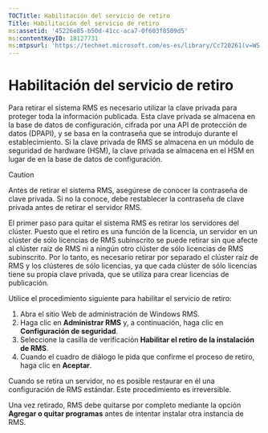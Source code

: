 ```yaml
---
TOCTitle: Habilitación del servicio de retiro
Title: Habilitación del servicio de retiro
ms:assetid: '45226e85-b50d-41cc-aca7-0f603f8509d5'
ms:contentKeyID: 18127731
ms:mtpsurl: 'https://technet.microsoft.com/es-es/library/Cc720261(v=WS.10)'
---
```


Habilitación del servicio de retiro
===================================

Para retirar el sistema RMS es necesario utilizar la clave privada para proteger toda la información publicada. Esta clave privada se almacena en la base de datos de configuración, cifrada por una API de protección de datos (DPAPI), y se basa en la contraseña que se introdujo durante el establecimiento. Si la clave privada de RMS se almacena en un módulo de seguridad de hardware (HSM), la clave privada se almacena en el HSM en lugar de en la base de datos de configuración.

> [!CAUTION]
> Antes de retirar el sistema RMS, asegúrese de conocer la contraseña de clave privada. Si no la conoce, debe restablecer la contraseña de clave privada antes de retirar el servidor RMS. 

El primer paso para quitar el sistema RMS es retirar los servidores del clúster. Puesto que el retiro es una función de la licencia, un servidor en un clúster de sólo licencias de RMS subinscrito se puede retirar sin que afecte al clúster raíz de RMS ni a ningún otro clúster de sólo licencias de RMS subinscrito. Por lo tanto, es necesario retirar por separado el clúster raíz de RMS y los clústeres de sólo licencias, ya que cada clúster de sólo licencias tiene su propia clave privada, que se utiliza para crear licencias de publicación.

Utilice el procedimiento siguiente para habilitar el servicio de retiro:

1.  Abra el sitio Web de administración de Windows RMS.
2.  Haga clic en **Administrar RMS** y, a continuación, haga clic en **Configuración de seguridad**.
3.  Seleccione la casilla de verificación **Habilitar el retiro de la instalación de RMS**.
4.  Cuando el cuadro de diálogo le pida que confirme el proceso de retiro, haga clic en **Aceptar**.

Cuando se retira un servidor, no es posible restaurar en él una configuración de RMS estándar. Este procedimiento es irreversible.

Una vez retirado, RMS debe quitarse por completo mediante la opción **Agregar o quitar programas** antes de intentar instalar otra instancia de RMS.
